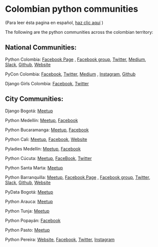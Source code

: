 # Colombian python communities
(Para leer ésta pagina en español, [haz clic aquí](https://github.com/ColombiaPython/communities/blob/master/README_ES.md) )

The following are the python communities across the colombian territory:

## National Communities:

Python Colombia: [Facebook Page](https://www.facebook.com/ColombiaPython/) , [Facebook group](https://www.facebook.com/groups/pythonco/), [Twitter](https://twitter.com/colombiapython), [Medium](https://medium.com/@pythoncolombia), [Slack](https://python-colombia.slack.com), [Github](https://github.com/ColombiaPython), [Website](https://www.python-colombia.org/)

PyCon Colombia: [Facebook](https://www.facebook.com/pyconcolombia), [Twitter](https://twitter.com/pyconcolombia), [Medium](https://medium.com/@pyconcolombia) , [Instagram](https://instagram.com/pyconcolombia/), [Github](https://github.com/pyconcolombia)

Django Girls Colombia: [Facebook](https://www.facebook.com/djangogirlscolombia), [Twitter](https://twitter.com/djangogirlsco) 

## City Communities:

Django Bogotá: [Meetup](https://www.meetup.com/Django-Bogota/)

Python Medellín: [Meetup](https://www.meetup.com/Medellin-Python-y-Django-Meetup/), [Facebook](https://www.facebook.com/pythonmedellin/)

Python Bucaramanga: [Meetup](https://www.meetup.com/PythonBucaramanga/), [Facebook](https://www.facebook.com/PythonBucaramanga/)

Python Cali: [Meetup](https://www.meetup.com/Python-Cali/), [Facebook](https://www.facebook.com/pythoncali/), [Website](www.pythoncali.com)

Pyladies Medellín: [Meetup](https://www.meetup.com/Python-Ladies-Medellin/), [Facebook](https://www.facebook.com/pyladiesmedellin/)

Python Cúcuta: [Meetup](https://www.meetup.com/Python-Cucuta/), [FaceBook](https://www.facebook.com/PythonCucuta/), [Twitter](https://twitter.com/PythonCucuta)

Python Santa Marta: [Meetup](https://www.meetup.com/python-santamarta/)

Python Barranquilla: [Meetup](https://www.meetup.com/pythonbaq/), [Facebook Page](https://www.facebook.com/pybaq/) , [Facebook group](https://www.facebook.com/groups/813920708682845), [Twitter](https://twitter.com/pybaq), [Slack](https://pybaq.slack.com), [Github](https://github.com/PyBAQ), [Website](http://pybaq.co/)

PyData Bogotá: [Meetup](https://www.meetup.com/PyData-Bogota/)

Python Arauca: [Meetup](https://www.meetup.com/PythonArauca/)

Python Tunja: [Meetup](https://www.meetup.com/PythonTunja/)

Python Popayán: [Facebook](https://www.facebook.com/pythonistapopayan/)

Python Pasto: [Meetup](https://www.meetup.com/Pasto-Python/)

Python Pereira: [Website](http://PyPereira.co), [Facebook](https://www.facebook.com/pythonpereira), [Twitter](https://twitter.com/pythonpereira), [Instagram](https://instagram.com/pythonpereira)